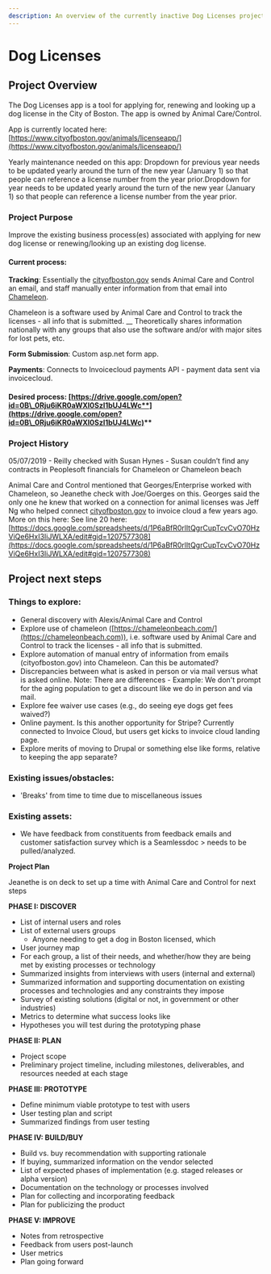 ```yaml
---
description: An overview of the currently inactive Dog Licenses project
---
```


# Dog Licenses

## Project Overview

The Dog Licenses app is a tool for applying for, renewing and looking up a dog license in the City of Boston. The app is owned by Animal Care/Control.

App is currently located here:  [https://www.cityofboston.gov/animals/licenseapp/](https://www.cityofboston.gov/animals/licenseapp/)

Yearly maintenance needed on this app: Dropdown for previous year needs to be updated yearly around the turn of the new year (January 1) so that people can reference a license number from the year prior.Dropdown for year needs to be updated yearly around the turn of the new year (January 1) so that people can reference a license number from the year prior.&#x20;

### Project Purpose

Improve the existing business process(es) associated with applying for new dog license or renewing/looking up an existing dog license.&#x20;

#### Current process:

**Tracking**: Essentially the [cityofboston.gov](http://cityofboston.gov) sends Animal Care and Control an email, and staff manually enter information from that email into [Chameleon](https://chameleonbeach.com).&#x20;

Chameleon is a software used by Animal Care and Control to track the licenses - all info that is submitted. __ Theoretically shares information nationally with any groups that also use the software and/or with major sites for lost pets, etc.

**Form Submission**: Custom asp.net form app.

**Payments**: Connects to Invoicecloud payments API - payment data sent via invoicecloud.

#### Desired process: [**https://drive.google.com/open?id=0B\_0Rju6iKR0aWXl0SzI1bUJ4LWc**](https://drive.google.com/open?id=0B\_0Rju6iKR0aWXl0SzI1bUJ4LWc)****

### Project History

05/07/2019 - Reilly checked with Susan Hynes - Susan couldn’t find any contracts in Peoplesoft financials for Chameleon or Chameleon beach

Animal Care and Control mentioned that Georges/Enterprise worked with Chameleon, so Jeanethe check with Joe/Goerges on this. Georges said the only one he knew that worked on a connection for animal licenses was Jeff Ng who helped connect [cityofboston.gov](http://cityofboston.gov) to invoice cloud a few years ago. More on this here: See line 20 here: [https://docs.google.com/spreadsheets/d/1P6aBfR0rlltQgrCupTcvCvO70HzViQe6HxI3IiJWLXA/edit#gid=1207577308](https://docs.google.com/spreadsheets/d/1P6aBfR0rlltQgrCupTcvCvO70HzViQe6HxI3IiJWLXA/edit#gid=1207577308)

## Project next steps

### Things to explore:

* General discovery with Alexis/Animal Care and Control&#x20;
* Explore use of chameleon ([https://chameleonbeach.com/](https://chameleonbeach.com)), i.e. software used by Animal Care and Control to track the licenses - all info that is submitted.
* Explore automation of manual entry of  information from emails (cityofboston.gov) into Chameleon. Can this be automated?
* Discrepancies between what is asked in person or via mail versus what is asked online. Note: There are differences - Example: We don't prompt for the aging population to get a discount like we do in person and via mail.
* Explore fee waiver use cases (e.g., do seeing eye dogs get fees waived?)
* Online payment. Is this another opportunity for Stripe? Currently connected to Invoice Cloud, but users get kicks to invoice cloud landing page.
* Explore merits of moving to Drupal or something else like forms, relative to keeping the app separate?

### Existing issues/obstacles:

* 'Breaks' from time to time due to miscellaneous issues

### Existing assets:

* We have feedback from constituents from feedback emails and customer satisfaction survey which is a Seamlessdoc > needs to be pulled/analyzed.&#x20;

**Project Plan**

Jeanethe is on deck to set up a time with Animal Care and Control for next steps

**PHASE I: DISCOVER**

* List of internal users and roles
* List of external users groups
  * Anyone needing to get a dog in Boston licensed, which
* User journey map
* For each group, a list of their needs, and whether/how they are being met by existing processes or technology
* Summarized insights from interviews with users (internal and external)
* Summarized information and supporting documentation on existing processes and technologies and any constraints they impose
* Survey of existing solutions (digital or not, in government or other industries)
* Metrics to determine what success looks like
* Hypotheses you will test during the prototyping phase

**PHASE II: PLAN**

* Project scope
* Preliminary project timeline, including milestones, deliverables, and resources needed at each stage

**PHASE III: PROTOTYPE**

* Define minimum viable prototype to test with users
* User testing plan and script
* Summarized findings from user testing

**PHASE IV: BUILD/BUY**

* Build vs. buy recommendation with supporting rationale
* If buying, summarized information on the vendor selected
* List of expected phases of implementation (e.g. staged releases or alpha version)
* Documentation on the technology or processes involved
* Plan for collecting and incorporating feedback
* Plan for publicizing the product

**PHASE V: IMPROVE**

* Notes from retrospective
* Feedback from users post-launch
* User metrics
* Plan going forward

